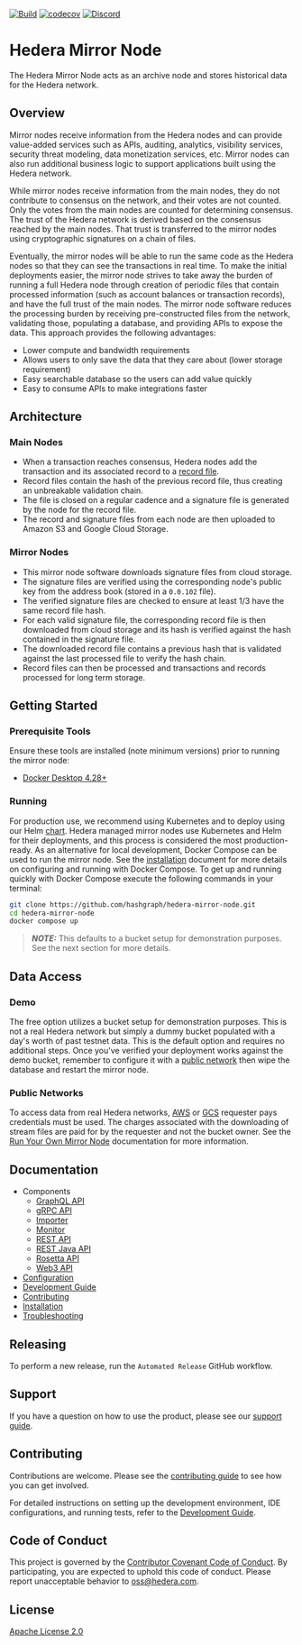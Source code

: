 [![Build](https://github.com/hashgraph/hedera-mirror-node/actions/workflows/gradle.yml/badge.svg)](https://github.com/hashgraph/hedera-mirror-node/actions)
[![codecov](https://img.shields.io/codecov/c/github/hashgraph/hedera-mirror-node/main)](https://codecov.io/gh/hashgraph/hedera-mirror-node)
[![Discord](https://img.shields.io/badge/discord-join%20chat-blue.svg)](https://hedera.com/discord)

# Hedera Mirror Node

The Hedera Mirror Node acts as an archive node and stores historical data for the Hedera network.

## Overview

Mirror nodes receive information from the Hedera nodes and can provide value-added services such as APIs, auditing,
analytics, visibility services, security threat modeling, data monetization services, etc. Mirror nodes can also run
additional business logic to support applications built using the Hedera network.

While mirror nodes receive information from the main nodes, they do not contribute to consensus on the network, and
their votes are not counted. Only the votes from the main nodes are counted for determining consensus. The trust of the
Hedera network is derived based on the consensus reached by the main nodes. That trust is transferred to the mirror
nodes using cryptographic signatures on a chain of files.

Eventually, the mirror nodes will be able to run the same code as the Hedera nodes so that they can see the transactions
in real time. To make the initial deployments easier, the mirror node strives to take away the burden of running a full
Hedera node through creation of periodic files that contain processed information (such as account balances or
transaction records), and have the full trust of the main nodes. The mirror node software reduces the processing burden
by receiving pre-constructed files from the network, validating those, populating a database, and providing APIs to
expose the data. This approach provides the following advantages:

- Lower compute and bandwidth requirements
- Allows users to only save the data that they care about (lower storage requirement)
- Easy searchable database so the users can add value quickly
- Easy to consume APIs to make integrations faster

## Architecture

### Main Nodes

- When a transaction reaches consensus, Hedera nodes add the transaction and its associated record to a
  [record file](https://github.com/hashgraph/hedera-protobufs/blob/main/streams/record_stream_file.proto).
- Record files contain the hash of the previous record file, thus creating an unbreakable validation chain.
- The file is closed on a regular cadence and a signature file is generated by the node for the record file.
- The record and signature files from each node are then uploaded to Amazon S3 and Google Cloud Storage.

### Mirror Nodes

- This mirror node software downloads signature files from cloud storage.
- The signature files are verified using the corresponding node's public key from the address book (stored in
  a `0.0.102` file).
- The verified signature files are checked to ensure at least 1/3 have the same record file hash.
- For each valid signature file, the corresponding record file is then downloaded from cloud storage and its hash is
  verified against the hash contained in the signature file.
- The downloaded record file contains a previous hash that is validated against the last processed file to verify the
  hash chain.
- Record files can then be processed and transactions and records processed for long term storage.

## Getting Started

### Prerequisite Tools

Ensure these tools are installed (note minimum versions) prior to running the mirror node:

- [Docker Desktop 4.28+](https://www.docker.com/products/docker-desktop)

### Running

For production use, we recommend using Kubernetes and to deploy using our Helm [chart](charts). Hedera managed mirror
nodes use Kubernetes and Helm for their deployments, and this process is considered the most production-ready. As an
alternative for local development, Docker Compose can be used to run the mirror node. See
the [installation](docs/installation.md#running-via-docker-compose) document for more details on configuring and running
with Docker Compose. To get up and running quickly with Docker Compose execute the following commands in your terminal:

```bash
git clone https://github.com/hashgraph/hedera-mirror-node.git
cd hedera-mirror-node
docker compose up
```

> **_NOTE:_** This defaults to a bucket setup for demonstration purposes. See the next section for more details.

## Data Access

### Demo

The free option utilizes a bucket setup for demonstration purposes. This is not a real Hedera network but simply a dummy
bucket populated with a day's worth of past testnet data. This is the default option and requires no additional steps.
Once you've verified your deployment works against the demo bucket, remember to configure it with
a [public network](#public-networks) then wipe the database and restart the mirror node.

### Public Networks

To access data from real Hedera networks,
[AWS](https://docs.aws.amazon.com/AmazonS3/latest/dev/RequesterPaysBuckets.html) or
[GCS](https://cloud.google.com/storage/docs/requester-pays) requester pays credentials must be used. The charges
associated with the downloading of stream files are paid for by the requester and not the bucket owner. See
the [Run Your Own Mirror Node](https://docs.hedera.com/hedera/core-concepts/mirror-nodes/run-your-own-beta-mirror-node)
documentation for more information.

## Documentation

- Components
    - [GraphQL API](docs/graphql/README.md)
    - [gRPC API](docs/grpc/README.md)
    - [Importer](docs/importer/README.md)
    - [Monitor](docs/monitor/README.md)
    - [REST API](docs/rest/README.md)
    - [REST Java API](docs/rest-java/README.md)
    - [Rosetta API](docs/rosetta/README.md)
    - [Web3 API](docs/web3/README.md)
- [Configuration](docs/configuration.md)
- [Development Guide](docs/development.md)
- [Contributing](docs/contributing.md)
- [Installation](docs/installation.md)
- [Troubleshooting](docs/troubleshooting.md)

## Releasing

To perform a new release, run the `Automated Release` GitHub workflow.

## Support

If you have a question on how to use the product, please see our
[support guide](https://github.com/hashgraph/.github/blob/main/SUPPORT.md).

## Contributing

Contributions are welcome. Please see the [contributing guide](docs/contributing.md) to see how you can get involved.

For detailed instructions on setting up the development environment, IDE configurations, and running tests, refer to
the [Development Guide](docs/development.md).

## Code of Conduct

This project is governed by the
[Contributor Covenant Code of Conduct](https://github.com/hashgraph/.github/blob/main/CODE_OF_CONDUCT.md). By
participating, you are expected to uphold this code of conduct. Please report unacceptable behavior
to [oss@hedera.com](mailto:oss@hedera.com).

## License

[Apache License 2.0](LICENSE)
